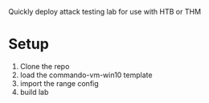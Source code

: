 

Quickly deploy attack testing lab for use with HTB or THM

# Setup
1. Clone the repo
2. load the commando-vm-win10 template
3. import the range config
4. build lab